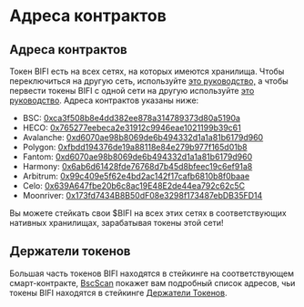 # Адреса контрактов

## Адреса контрактов

Токен BIFI есть на всех сетях, на которых имеются хранилища. Чтобы переключиться на другую сеть, используйте [это руководство,](../how-to-guides/how-to-add-and-switch-networks-on-beefy-finance.md) а чтобы первести токены BIFI с одной сети на другую используйте [это руководство](../how-to-guides/how-to-bridge-bifi-cross-chain.md). Адреса контрактов указаны ниже:

* BSC: [0xca3f508b8e4dd382ee878a314789373d80a5190a](https://bscscan.com/token/0xca3f508b8e4dd382ee878a314789373d80a5190a)
* HECO: [0x765277eebeca2e31912c9946eae1021199b39c61](https://hecoinfo.com/token/0x765277eebeca2e31912c9946eae1021199b39c61)
* Avalanche: [0xd6070ae98b8069de6b494332d1a1a81b6179d960](https://avascan.info/blockchain/c/token/0xd6070ae98b8069de6b494332d1a1a81b6179d960)
* Polygon: [0xfbdd194376de19a88118e84e279b977f165d01b8](https://polygonscan.com/token/0xFbdd194376de19a88118e84E279b977f165d01b8)
* Fantom: [0xd6070ae98b8069de6b494332d1a1a81b6179d960](https://ftmscan.com/token/0xd6070ae98b8069de6b494332d1a1a81b6179d960)
* Harmony: [0x6ab6d61428fde76768d7b45d8bfeec19c6ef91a8](https://explorer.harmony.one/address/0x6ab6d61428fde76768d7b45d8bfeec19c6ef91a8)
* Arbitrum: [0x99c409e5f62e4bd2ac142f17cafb6810b8f0baae](https://arbiscan.io/token/0x99c409e5f62e4bd2ac142f17cafb6810b8f0baae)
* Celo: [0x639A647fbe20b6c8ac19E48E2de44ea792c62c5C](https://explorer.celo.org/token/0x639A647fbe20b6c8ac19E48E2de44ea792c62c5C/token-transfers)
* Moonriver: [0x173fd7434B8B50dF08e3298f173487ebDB35FD14](https://moonriver.moonscan.io/token/0x173fd7434B8B50dF08e3298f173487ebDB35FD14)

Вы можете стейкать свои $BIFI на всех этих сетях в соответствующих нативных хранилищах, зарабатывая токены этой сети!

## Держатели токенов

Большая часть токенов BIFI находятся в стейкинге на соответствующем смарт-контракте, [BscScan](https://bscscan.com) покажет вам подробный список адресов, чьи токены BIFI находятся в стейкинге [Держатели Токенов](https://bscscan.com/token/tokenholderchart/0xca3f508b8e4dd382ee878a314789373d80a5190a).
